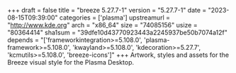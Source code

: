 +++
draft = false
title = "breeze 5.27.7-1"
version = "5.27.7-1"
date = "2023-08-15T09:39:00"
categories = ['plasma']
upstreamurl = "http://www.kde.org"
arch = "x86_64"
size = "74085156"
usize = "80364414"
sha1sum = "39dfe10d43770923443a2245937be50b7074a12f"
depends = "['frameworkintegration>=5.108.0', 'plasma-framework>=5.108.0', 'kwayland>=5.108.0', 'kdecoration>=5.27.7', 'kcmutils>=5.108.0', 'breeze-icons']"
+++
Artwork, styles and assets for the Breeze visual style for the Plasma Desktop.